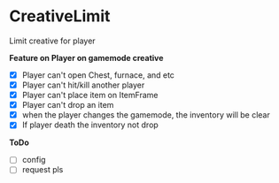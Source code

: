 # CreativeLimit
Limit creative for player

__Feature on Player on gamemode creative__
- [x] Player can't open Chest, furnace, and etc
- [x] Player can't hit/kill another player
- [x] Player can't place item on ItemFrame
- [x] Player can't drop an item
- [x] when the player changes the gamemode, the inventory will be clear 
- [x] If player death the inventory not drop

__ToDo__
- [ ] config
- [ ] request pls
